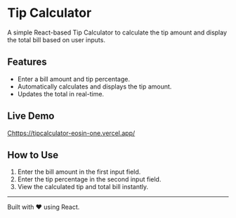 # Tip Calculator  

A simple React-based Tip Calculator to calculate the tip amount and display the total bill based on user inputs.

## Features  
- Enter a bill amount and tip percentage.  
- Automatically calculates and displays the tip amount.  
- Updates the total in real-time.  

## Live Demo  
[Chttps://tipcalculator-eosin-one.vercel.app/](#) 

## How to Use  
1. Enter the bill amount in the first input field.  
2. Enter the tip percentage in the second input field.  
3. View the calculated tip and total bill instantly.  

---

Built with ❤️ using React.
